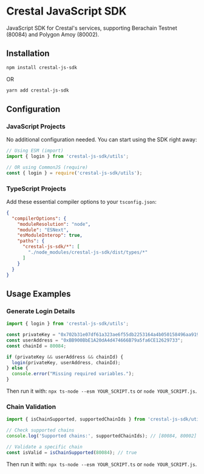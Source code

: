 # Crestal JavaScript SDK

JavaScript SDK for Crestal's services, supporting Berachain Testnet (80084) and Polygon Amoy (80002).

## Installation

```bash
npm install crestal-js-sdk
```

OR

```bash
yarn add crestal-js-sdk
```

## Configuration

### JavaScript Projects

No additional configuration needed. You can start using the SDK right away:

```javascript
// Using ESM (import)
import { login } from 'crestal-js-sdk/utils';

// OR using CommonJS (require)
const { login } = require('crestal-js-sdk/utils');
```

### TypeScript Projects

Add these essential compiler options to your `tsconfig.json`:

```json
{
  "compilerOptions": {
    "moduleResolution": "node",
    "module": "ESNext",
    "esModuleInterop": true,
    "paths": {
      "crestal-js-sdk/*": [
        "./node_modules/crestal-js-sdk/dist/types/*"
      ]
    }
  }
}
```

## Usage Examples

### Generate Login Details

```typescript
import { login } from 'crestal-js-sdk/utils';

const privateKey = "0x702b31e07df61a323ae6f55db2253164a4b050158496aa9191df818f380dbb3d";
const userAddress = "0xBB900BbE1A20dA4d474666B79a5fa6CE12629733";
const chainId = 80084;

if (privateKey && userAddress && chainId) {
  login(privateKey, userAddress, chainId);
} else {
  console.error("Missing required variables.");
}
```

Then run it with: `npx ts-node --esm YOUR_SCRIPT.ts` or `node YOUR_SCRIPT.js`.


### Chain Validation

```typescript
import { isChainSupported, supportedChainIds } from 'crestal-js-sdk/utils';

// Check supported chains
console.log('Supported chains:', supportedChainIds); // [80084, 80002]

// Validate a specific chain
const isValid = isChainSupported(80084); // true
```

Then run it with: `npx ts-node --esm YOUR_SCRIPT.ts` or `node YOUR_SCRIPT.js`.

